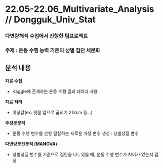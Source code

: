 # 22.05-22.06_Multivariate_Analysis // Dongguk_Univ_Stat

### 다변량해석 수업에서 진행한 팀프로젝트
### 주제 : 운동 수행 능력 기준의 성별 집단 세분화

## 분석 내용
**자료 수집**
 - Kaggle에 존재하는 운동 수행 결과 데이터 사용
 
**자료 처리**
 - 이상값(ex: 윗몸 앞으로 굽히기 213cm 등...)
 
**주성분분석**
 - 운동 수행 변수를 선형 결합하는 새로운 파생 변수 생성 : 성별성질 변수
 
**다변량분산분석 (MANOVA)**
 - 성별성질 변수를 기준으로 집단을 나누었을 때, 운동 수행 변수가 차이가 있는지 검정
